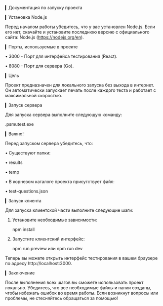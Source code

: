 ▎Документация по запуску проекта

▎Установка Node.js

Перед началом работы убедитесь, что у вас установлен Node.js. Если его нет, скачайте и установите последнюю версию с официального сайта: Node.js (https://nodejs.org/en).

▎Порты, используемые в проекте

• 3000 - Порт для интерфейса тестирования (React).

• 8080 - Порт для сервера (Go).

▎Цель

Проект предназначен для локального запуска без выхода в интернет. Он автоматически запускает печать после каждого теста и работает с максимальной скоростью.

▎Запуск сервера

Для запуска сервера выполните следующую команду:

.psmutest.exe


▎Важно!

Перед запуском сервера убедитесь, что:

• Существуют папки:

  • results

  • temp

• В корневом каталоге проекта присутствует файл:

  • test-questions.json

▎Запуск клиента

Для запуска клиентской части выполните следующие шаги:

1. Установите необходимые зависимости:

      npm install
   

2. Запустите клиентский интерфейс:

      npm run preview
      или 
      npm run dev
   

Теперь вы можете открыть интерфейс тестирования в вашем браузере по адресу http://localhost:3000.

▎Заключение

После выполнения всех шагов вы сможете использовать проект локально. Убедитесь, что все необходимые файлы и папки созданы, чтобы избежать ошибок во время работы. Если возникнут вопросы или проблемы, не стесняйтесь обращаться за помощью!
